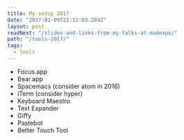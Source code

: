 ```yaml
---
title: My setup 2017
date: "2017-01-09T22:12:03.284Z"
layout: post
readNext: "/slides-and-links-from-my-talks-at-madexpo/"
path: "/tools-2017/"
tags:
  - tools
---
```


* Focus.app
* Bear.app
* Spacemacs (consider atom in 2016)
* iTerm (consider hyper)
* Keyboard Maestro
* Text Expander
* Giffy
* Pastebot
* Better Touch Tool
